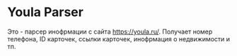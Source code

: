 # Youla Parser
Это - парсер инофрмации с сайта https://youla.ru/. Получает номер телефона, ID карточек, ссылки карточек, инофрмация о недвижимости и тп.
